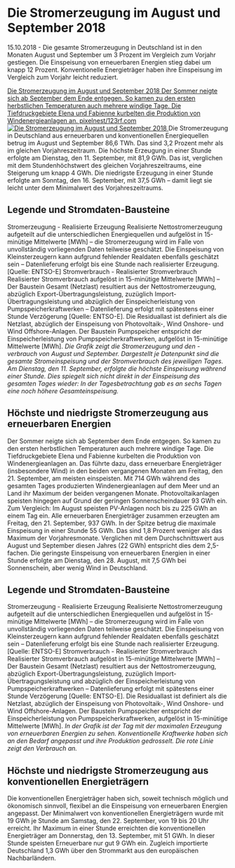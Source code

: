 





# Die Stromerzeugung im August und September 2018


15.10.2018 - Die gesamte Stromerzeugung in Deutschland ist in den Monaten August und September um 3 Prozent im Vergleich zum Vorjahr gestiegen. Die Einspeisung von erneuerbaren Energien stieg dabei um knapp 12 Prozent. Konventionelle Energieträger haben ihre Einspeisung im Vergleich zum Vorjahr leicht reduziert.  

[ Die Stromerzeugung im August und September 2018 Der Sommer neigte sich ab September dem Ende entgegen. So kamen zu den ersten herbstlichen Temperaturen auch mehrere windige Tage. Die Tiefdruckgebiete Elena und Fabienne kurbelten die Produktion von Windenergieanlagen an. pixelnest/123rf.com ![Die Stromerzeugung im August und September 2018](https://www.smard.de/resource/image/11120/landscape_ratio2x1/1200/600/caf312fc93e2816ebe13b38dea63b681/321ADD56359B582326217B8E427184DE/inline-teaser-960x466.jpg) ](https://www.smard.de/resource/blob/11120/a4929e5ed9ab6fb392537cfc3b8c86e1/inline-teaser-960x466-data.jpg)
Die Stromerzeugung in Deutschland aus erneuerbaren und konventionellen Energiequellen betrug im August und September 86,6 TWh. Das sind 3,2 Prozent mehr als im gleichen Vorjahreszeitraum. Die höchste Erzeugung in einer Stunde erfolgte am Dienstag, den 11. September, mit 81,9 GWh. Das ist, verglichen mit dem Stundenhöchstwert des gleichen Vorjahreszeitraums, eine Steigerung um knapp 4 GWh. Die niedrigste Erzeugung in einer Stunde erfolgte am Sonntag, den 16. September, mit 37,5 GWh – damit liegt sie leicht unter dem Minimalwert des Vorjahreszeitraums.  





  

  

## Legende und Stromdaten-Bausteine
Stromerzeugung - Realisierte Erzeugung 
Realisierte Nettostromerzeugung aufgeteilt auf die unterschiedlichen Energiequellen und aufgelöst in 15-minütige Mittelwerte [MWh] – die Stromerzeugung wird im Falle von unvollständig vorliegenden Daten teilweise geschätzt. Die Einspeisung von Kleinsterzeugern kann aufgrund fehlender Realdaten ebenfalls geschätzt sein – Datenlieferung erfolgt bis eine Stunde nach realisierter Erzeugung. [Quelle: ENTSO-E]
Stromverbrauch - Realisierter Stromverbrauch 
Realisierter Stromverbrauch aufgelöst in 15-minütige Mittelwerte [MWh] – Der Baustein Gesamt (Netzlast) resultiert aus der Nettostromerzeugung, abzüglich Export-Übertragungsleistung, zuzüglich Import-Übertragungsleistung und abzüglich der Einspeicherleistung von Pumpspeicherkraftwerken – Datenlieferung erfolgt mit spätestens einer Stunde Verzögerung [Quelle: ENTSO-E]. Die Residuallast ist definiert als die Netzlast, abzüglich der Einspeisung von Photovoltaik-, Wind Onshore- und Wind Offshore-Anlagen. Der Baustein Pumpspeicher entspricht der Einspeicherleistung von Pumpspeicherkraftwerken, aufgelöst in 15-minütige Mittelwerte [MWh].
_Die Grafik zeigt die Stromerzeugung und den -verbrauch von August und September. Dargestellt je Datenpunkt sind die gesamte Stromeinspeisung und der Stromverbrauch des jeweiligen Tages. Am Dienstag, den 11. September, erfolgte die höchste Einspeisung während einer Stunde. Dies spiegelt sich nicht direkt in der Einspeisung des gesamten Tages wieder: In der Tagesbetrachtung gab es an sechs Tagen eine noch höhere Gesamteinspeisung._  

## Höchste und niedrigste Stromerzeugung aus erneuerbaren Energien  

Der Sommer neigte sich ab September dem Ende entgegen. So kamen zu den ersten herbstlichen Temperaturen auch mehrere windige Tage. Die Tiefdruckgebiete Elena und Fabienne kurbelten die Produktion von Windenergieanlagen an. Das führte dazu, dass erneuerbare Energieträger (insbesondere Wind) in den beiden vergangenen Monaten am Freitag, den 21. September, am meisten einspeisten. Mit 714 GWh während des gesamten Tages produzierten Windenergieanlagen auf dem Meer und an Land ihr Maximum der beiden vergangenen Monate. Photovoltaikanlagen speisten hingegen auf Grund der geringen Sonnenscheindauer 93 GWh ein. Zum Vergleich: Im August speisten PV-Anlagen noch bis zu 225 GWh an einem Tag ein.
Alle erneuerbaren Energieträger zusammen erzeugten am Freitag, den 21. September, 937 GWh. In der Spitze betrug die maximale Einspeisung in einer Stunde 55 GWh. Das sind 1,8 Prozent weniger als das Maximum der Vorjahresmonate. Verglichen mit dem Durchschnittswert aus August und September diesen Jahres (22 GWh) entspricht dies dem 2,5-fachen. Die geringste Einspeisung von erneuerbaren Energien in einer Stunde erfolgte am Dienstag, den 28. August, mit 7,5 GWh bei Sonnenschein, aber wenig Wind in Deutschland.  





  

  

## Legende und Stromdaten-Bausteine
Stromerzeugung - Realisierte Erzeugung 
Realisierte Nettostromerzeugung aufgeteilt auf die unterschiedlichen Energiequellen und aufgelöst in 15-minütige Mittelwerte [MWh] – die Stromerzeugung wird im Falle von unvollständig vorliegenden Daten teilweise geschätzt. Die Einspeisung von Kleinsterzeugern kann aufgrund fehlender Realdaten ebenfalls geschätzt sein – Datenlieferung erfolgt bis eine Stunde nach realisierter Erzeugung. [Quelle: ENTSO-E]
Stromverbrauch - Realisierter Stromverbrauch 
Realisierter Stromverbrauch aufgelöst in 15-minütige Mittelwerte [MWh] – Der Baustein Gesamt (Netzlast) resultiert aus der Nettostromerzeugung, abzüglich Export-Übertragungsleistung, zuzüglich Import-Übertragungsleistung und abzüglich der Einspeicherleistung von Pumpspeicherkraftwerken – Datenlieferung erfolgt mit spätestens einer Stunde Verzögerung [Quelle: ENTSO-E]. Die Residuallast ist definiert als die Netzlast, abzüglich der Einspeisung von Photovoltaik-, Wind Onshore- und Wind Offshore-Anlagen. Der Baustein Pumpspeicher entspricht der Einspeicherleistung von Pumpspeicherkraftwerken, aufgelöst in 15-minütige Mittelwerte [MWh].
_In der Grafik ist der Tag mit der maximalen Erzeugung von erneuerbaren Energien zu sehen. Konventionelle Kraftwerke haben sich an den Bedarf angepasst und ihre Produktion gedrosselt. Die rote Linie zeigt den Verbrauch an._
## Höchste und niedrigste Stromerzeugung aus konventionellen Energieträgern
Die konventionellen Energieträger haben sich, soweit technisch möglich und ökonomisch sinnvoll, flexibel an die Einspeisung von erneuerbaren Energien angepasst. Der Minimalwert von konventionellen Energieträgern wurde mit 19 GWh je Stunde am Samstag, den 22. September, von 19 bis 20 Uhr erreicht. Ihr Maximum in einer Stunde erreichten die konventionellen Energieträger am Donnerstag, den 13. September, mit 51 GWh. In dieser Stunde speisten Erneuerbare nur gut 9 GWh ein. Zugleich importierte Deutschland 1,3 GWh über den Strommarkt aus den europäischen Nachbarländern.  









